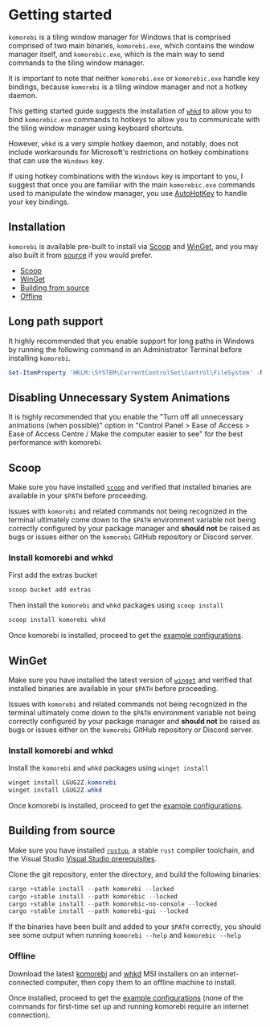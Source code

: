 # Getting started

`komorebi` is a tiling window manager for Windows that is comprised comprised
of two main binaries, `komorebi.exe`, which contains the window manager itself,
and `komorebic.exe`, which is the main way to send commands to the tiling
window manager.

It is important to note that neither `komorebi.exe` or `komorebic.exe` handle
key bindings, because `komorebi` is a tiling window manager and not a hotkey
daemon.

This getting started guide suggests the installation of
[`whkd`](https://github.com/LGUG2Z/whkd) to allow you to bind `komorebic.exe`
commands to hotkeys to allow you to communicate with the tiling window manager
using keyboard shortcuts.

However, `whkd` is a very simple hotkey daemon, and notably, does not include
workarounds for Microsoft's restrictions on hotkey combinations that can use
the `Windows` key.

If using hotkey combinations with the `Windows` key is important to you, I
suggest that once you are familiar with the main `komorebic.exe` commands used
to manipulate the window manager, you use
[AutoHotKey](https://www.autohotkey.com/) to handle your key bindings.

## Installation

`komorebi` is available pre-built to install via
[Scoop](https://scoop.sh/#/apps?q=komorebi) and
[WinGet](https://winget.run/pkg/LGUG2Z/komorebi), and you may also built
it from [source](https://github.com/LGUG2Z/komorebi) if you would prefer.

- [Scoop](#scoop)
- [WinGet](#winget)
- [Building from source](#building-from-source)
- [Offline](#offline)

## Long path support

It highly recommended that you enable support for long paths in Windows by
running the following command in an Administrator Terminal before installing
`komorebi`.

```powershell
Set-ItemProperty 'HKLM:\SYSTEM\CurrentControlSet\Control\FileSystem' -Name 'LongPathsEnabled' -Value 1
```

## Disabling Unnecessary System Animations

It is highly recommended that you enable the "Turn off all unnecessary animations (when possible)" option in
"Control Panel > Ease of Access > Ease of Access Centre / Make the computer easier to see" for the best performance with
komorebi.

## Scoop

Make sure you have installed [`scoop`](https://scoop.sh) and verified that
installed binaries are available in your `$PATH` before proceeding.

Issues with `komorebi` and related commands not being recognized in the
terminal ultimately come down to the `$PATH` environment variable not being
correctly configured by your package manager and **should not** be raised as
bugs or issues either on the `komorebi` GitHub repository or Discord server.

### Install komorebi and whkd

First add the extras bucket

```powershell
scoop bucket add extras
```

Then install the `komorebi` and `whkd` packages using `scoop install`

```powershell
scoop install komorebi whkd
```

Once komorebi is installed, proceed to get the [example
configurations](example-configurations.md).

## WinGet

Make sure you have installed the latest version of
[`winget`](https://learn.microsoft.com/en-us/windows/package-manager/winget/)
and verified that installed binaries are available in your `$PATH` before
proceeding.

Issues with `komorebi` and related commands not being recognized in the
terminal ultimately come down to the `$PATH` environment variable not being
correctly configured by your package manager and **should not** be raised as
bugs or issues either on the `komorebi` GitHub repository or Discord server.

### Install komorebi and whkd

Install the `komorebi` and `whkd` packages using `winget install`

```powershell
winget install LGUG2Z.komorebi
winget install LGUG2Z.whkd
```

Once komorebi is installed, proceed to get the [example
configurations](example-configurations.md).

## Building from source

Make sure you have installed [`rustup`](https://rustup.rs), a stable `rust`
compiler toolchain, and the Visual Studio [Visual Studio
prerequisites](https://rust-lang.github.io/rustup/installation/windows-msvc.html).

Clone the git repository, enter the directory, and build the following binaries:

```powershell
cargo +stable install --path komorebi --locked
cargo +stable install --path komorebic --locked
cargo +stable install --path komorebic-no-console --locked
cargo +stable install --path komorebi-gui --locked
```

If the binaries have been built and added to your `$PATH` correctly, you should
see some output when running `komorebi --help` and `komorebic --help`

### Offline

Download the latest [komorebi](https://github.com/LGUG2Z/komorebi/releases)
and [whkd](https://github.com/LGUG2Z/whkd/releases) MSI installers on an internet-connected computer, then copy them to
an offline machine to install.

Once installed, proceed to get the [example configurations](example-configurations.md) (none of the commands for
first-time set up and running komorebi require an internet connection).
